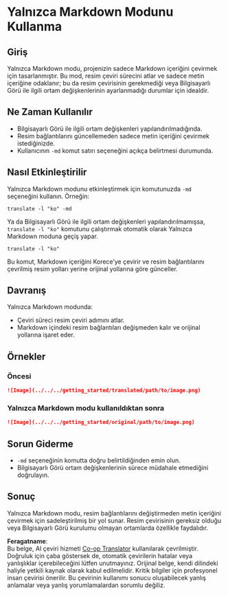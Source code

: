 <!--
CO_OP_TRANSLATOR_METADATA:
{
  "original_hash": "9b1b247a8d0f1736459e0e9ede0d9c92",
  "translation_date": "2025-05-06T17:44:19+00:00",
  "source_file": "getting_started/markdown-only-mode.md",
  "language_code": "tr"
}
-->
# Yalnızca Markdown Modunu Kullanma

## Giriş  
Yalnızca Markdown modu, projenizin sadece Markdown içeriğini çevirmek için tasarlanmıştır. Bu mod, resim çeviri sürecini atlar ve sadece metin içeriğine odaklanır; bu da resim çevirisinin gerekmediği veya Bilgisayarlı Görü ile ilgili ortam değişkenlerinin ayarlanmadığı durumlar için idealdir.

## Ne Zaman Kullanılır  
- Bilgisayarlı Görü ile ilgili ortam değişkenleri yapılandırılmadığında.  
- Resim bağlantılarını güncellemeden sadece metin içeriğini çevirmek istediğinizde.  
- Kullanıcının `-md` komut satırı seçeneğini açıkça belirtmesi durumunda.

## Nasıl Etkinleştirilir  
Yalnızca Markdown modunu etkinleştirmek için komutunuzda `-md` seçeneğini kullanın. Örneğin:  
```
translate -l "ko" -md
```

Ya da Bilgisayarlı Görü ile ilgili ortam değişkenleri yapılandırılmamışsa, `translate -l "ko"` komutunu çalıştırmak otomatik olarak Yalnızca Markdown moduna geçiş yapar.

```
translate -l "ko"
```

Bu komut, Markdown içeriğini Korece’ye çevirir ve resim bağlantılarını çevrilmiş resim yolları yerine orijinal yollarına göre günceller.

## Davranış  
Yalnızca Markdown modunda:  
- Çeviri süreci resim çeviri adımını atlar.  
- Markdown içindeki resim bağlantıları değişmeden kalır ve orijinal yollarına işaret eder.

## Örnekler  
### Öncesi  
```markdown
![Image](../../../getting_started/translated/path/to/image.png)
```  
### Yalnızca Markdown modu kullanıldıktan sonra  
```markdown
![Image](../../../getting_started/original/path/to/image.png)
```

## Sorun Giderme  
- `-md` seçeneğinin komutta doğru belirtildiğinden emin olun.  
- Bilgisayarlı Görü ortam değişkenlerinin sürece müdahale etmediğini doğrulayın.

## Sonuç  
Yalnızca Markdown modu, resim bağlantılarını değiştirmeden metin içeriğini çevirmek için sadeleştirilmiş bir yol sunar. Resim çevirisinin gereksiz olduğu veya Bilgisayarlı Görü kurulumu olmayan ortamlarda özellikle faydalıdır.

**Feragatname**:  
Bu belge, AI çeviri hizmeti [Co-op Translator](https://github.com/Azure/co-op-translator) kullanılarak çevrilmiştir. Doğruluk için çaba göstersek de, otomatik çevirilerin hatalar veya yanlışlıklar içerebileceğini lütfen unutmayınız. Orijinal belge, kendi dilindeki haliyle yetkili kaynak olarak kabul edilmelidir. Kritik bilgiler için profesyonel insan çevirisi önerilir. Bu çevirinin kullanımı sonucu oluşabilecek yanlış anlamalar veya yanlış yorumlamalardan sorumlu değiliz.